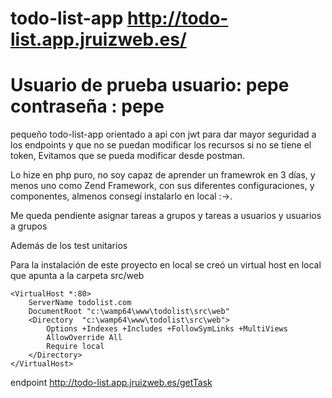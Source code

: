 # todo-list-app http://todo-list.app.jruizweb.es/
# <h1>Usuario de prueba usuario: pepe contraseña : pepe </h1>

pequeño todo-list-app orientado a api con jwt para dar mayor seguridad a los endpoints y que no se puedan modificar los recursos si no se tiene el token, 
Evitamos que se pueda modificar desde postman.

<p>Lo hize en php puro, no soy capaz de aprender un framewrok en 3 días, y menos uno como Zend Framework, con sus diferentes configuraciones, y componentes, almenos consegí instalarlo en local :->.    </p>
<p>Me queda pendiente asignar tareas a grupos y tareas a usuarios y usuarios a grupos </p>
<p>Además de los test unitarios </p>

Para la instalación de este proyecto en local se creó un virtual host en local que apunta a la carpeta src/web
```
<VirtualHost *:80>
	ServerName todolist.com
	DocumentRoot "c:\wamp64\www\todolist\src\web"
	<Directory  "c:\wamp64\www\todolist\src\web">
		Options +Indexes +Includes +FollowSymLinks +MultiViews
		AllowOverride All
		Require local
	</Directory>
</VirtualHost>
```
endpoint http://todo-list.app.jruizweb.es/getTask


